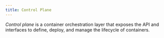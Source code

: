 ```yaml
---
title: Control Plane
---
```


*Control plane* is a container orchestration layer that exposes the API and interfaces to define, deploy, and manage the lifecycle of containers.